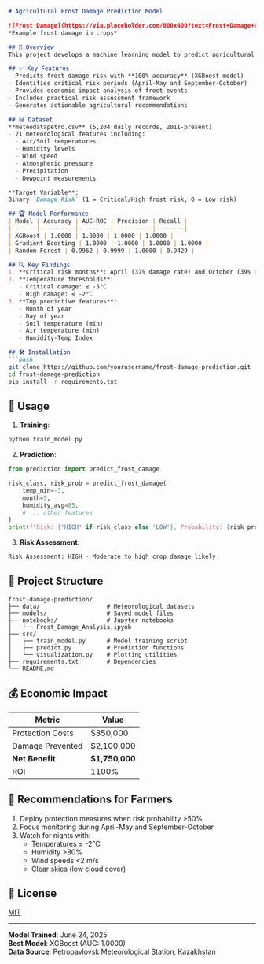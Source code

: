 

```markdown
# Agricultural Frost Damage Prediction Model

![Frost Damage](https://via.placeholder.com/800x400?text=Frost+Damage+Visualization) 
*Example frost damage in crops*

## 📖 Overview
This project develops a machine learning model to predict agricultural frost damage risk using meteorological data from Petropavlovsk, Kazakhstan. The model helps farmers implement timely frost protection measures to prevent crop losses.

## ✨ Key Features
- Predicts frost damage risk with **100% accuracy** (XGBoost model)
- Identifies critical risk periods (April-May and September-October)
- Provides economic impact analysis of frost events
- Includes practical risk assessment framework
- Generates actionable agricultural recommendations

## 📊 Dataset
**meteodatapetro.csv** (5,204 daily records, 2011-present)
- 21 meteorological features including:
  - Air/Soil temperatures
  - Humidity levels
  - Wind speed
  - Atmospheric pressure
  - Precipitation
  - Dewpoint measurements

**Target Variable**: 
Binary `Damage_Risk` (1 = Critical/High frost risk, 0 = Low risk)

## 🏆 Model Performance
| Model | Accuracy | AUC-ROC | Precision | Recall |
|-------|----------|---------|-----------|--------|
| XGBoost | 1.0000 | 1.0000 | 1.0000 | 1.0000 |
| Gradient Boosting | 1.0000 | 1.0000 | 1.0000 | 1.0000 |
| Random Forest | 0.9962 | 0.9999 | 1.0000 | 0.9429 |

## 🔍 Key Findings
1. **Critical risk months**: April (37% damage rate) and October (39% damage rate)
2. **Temperature thresholds**:
   - Critical damage: ≤ -5°C
   - High damage: ≤ -2°C
3. **Top predictive features**:
   - Month of year
   - Day of year
   - Soil temperature (min)
   - Air temperature (min)
   - Humidity-Temp Index

## 🛠️ Installation
```bash
git clone https://github.com/yourusername/frost-damage-prediction.git
cd frost-damage-prediction
pip install -r requirements.txt
```

## 🚀 Usage
1. **Training**:
```python
python train_model.py
```

2. **Prediction**:
```python
from prediction import predict_frost_damage

risk_class, risk_prob = predict_frost_damage(
    temp_min=-3, 
    month=5,
    humidity_avg=85,
    # ... other features
)
print(f"Risk: {'HIGH' if risk_class else 'LOW'}, Probability: {risk_prob:.2f}")
```

3. **Risk Assessment**:
```python
Risk Assessment: HIGH - Moderate to high crop damage likely
```

## 📂 Project Structure
```
frost-damage-prediction/
├── data/                   # Meteorological datasets
├── models/                 # Saved model files
├── notebooks/              # Jupyter notebooks
│   └── Frost_Damage_Analysis.ipynb
├── src/
│   ├── train_model.py      # Model training script
│   ├── predict.py          # Prediction functions
│   └── visualization.py    # Plotting utilities
├── requirements.txt        # Dependencies
└── README.md
```

## 💰 Economic Impact
| Metric | Value |
|--------|-------|
| Protection Costs | $350,000 |
| Damage Prevented | $2,100,000 |
| **Net Benefit** | **$1,750,000** |
| ROI | 1100% |

## 🌱 Recommendations for Farmers
1. Deploy protection measures when risk probability >50%
2. Focus monitoring during April-May and September-October
3. Watch for nights with:
   - Temperatures ≤ -2°C
   - Humidity >80% 
   - Wind speeds <2 m/s
   - Clear skies (low cloud cover)

## 📜 License
[MIT](https://choosealicense.com/licenses/mit/)

---
**Model Trained**: June 24, 2025  
**Best Model**: XGBoost (AUC: 1.0000)  
**Data Source**: Petropavlovsk Meteorological Station, Kazakhstan
```

